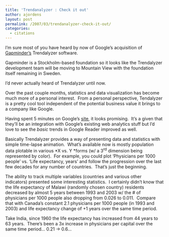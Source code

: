 ```yaml
---
title: 'Trendanalyzer : Check it out'
author: ajordens
layout: post
permalink: /2007/03/trendanalyzer-check-it-out/
categories:
  - citations
---
```

I&rsquo;m sure most of you have heard by now of Google&rsquo;s acquisition of [Gapminder&rsquo;s][1] Trendalyzer software.

Gapminder is a Stockholm-based foundation so it looks like the Trendalyzer development team will be moving to Mountain View with the foundation itself remaining in Sweden.

I&rsquo;d never actually heard of Trendalyzer until now.&nbsp;

Over the past couple months, statistics and data visualization has become much more of a personal interest.&nbsp; From a personal perspective,&nbsp;Tendalyzer is&nbsp;a pretty cool tool independent of the potential business value it brings to a company like Google.

Having spent 5 minutes on Google&rsquo;s [site][2], it looks promising.&nbsp; It&rsquo;s a given that they&rsquo;ll be an integration with Google&rsquo;s existing web analytics stuff but I&rsquo;d love to see the *basic* trends in Google Reader improved as well.

Basically Trendalyzer provides a way of presenting data and statistics with simple time-lapse animation.&nbsp; What&rsquo;s available now is mostly population data plotable in various *X vs. Y *forms (w/ a 3<sup>rd</sup> dimension being represented by color).&nbsp; For example, you could plot &lsquo;Physicians per 1000 people&rsquo; vs. &lsquo;Life expectancy, years&rsquo; and follow the progression over the last few decades for any number of countries.&nbsp; That&rsquo;s just the beginning.

The ability to track multiple variables (countries and various other indicators)&nbsp;presented some interesting statistics.&nbsp; I certainly didn&rsquo;t know that the life expectancy of Malawi&nbsp;(randomly chosen country)&nbsp;residents decreased by almost 5 years between 1993 and 2003 w/ the # of physicians per 1000 people also dropping from 0.026 to 0.011.&nbsp; Compare that with Canada&rsquo;s constant 2.1 physicians per 1000 people (in 1993 and 2003) and life expectancy change of +1 years over the same time period.

Take India, since 1960 the life expectancy has increased from 44 years to 63 years.&nbsp; There&rsquo;s been a 3x increase in physicians per capital over the same time period&hellip; 0.21 -> 0.6&hellip;

 [1]: http://www.gapminder.org/
 [2]: http://tools.google.com/gapminder